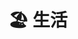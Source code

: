 ---
title: "🏖️ 生活"
description: "记录生活、热爱生活、感受生活"
hidemeta: true # 是否隐藏文章的元信息，如发布日期、作者等
weight: 4
---